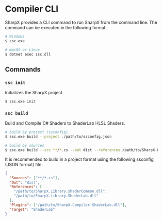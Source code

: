 # Compiler CLI

SharpX provides a CLI command to run SharpX from the command line.
The command can be executed in the following format:

```bash
# Windows
$ ssc.exe

# macOS or Linux
$ dotnet exec ssc.dll
```

## Commands

### `ssc init`

Initializes the SharpX project.

```bash
$ ssc.exe init
```

### `ssc build`

Build and Compile C# Shaders to ShaderLab HLSL Shaders.

```bash
# build by project (ssconfig)
$ ssc.exe build --project ./path/to/ssconfig.json

# build by sources
$ ssc.exe build --src **/*.cs --out dist --references /path/to/SharpX.Library.ShaderCommon.dll,/path/to/SharpX.Library.ShaderLab.dll --plugins /path/to/SharpX.Compiler.ShaderLab.dll --target ShaderLab
```

It is recommended to build in a project format using the following ssconfig (JSON format) file.

```json
{
  "Sources": ["**/*.cs"],
  "Out": "dist",
  "References": [
    "/path/to/SharpX.Library.ShaderCommon.dll",
    "/path/to/SharpX.Library.ShaderLab.dll"
  ],
  "Plugins": ["/path/to/SharpX.Compiler.ShaderLab.dll"],
  "Target": "ShaderLab"
}
```
